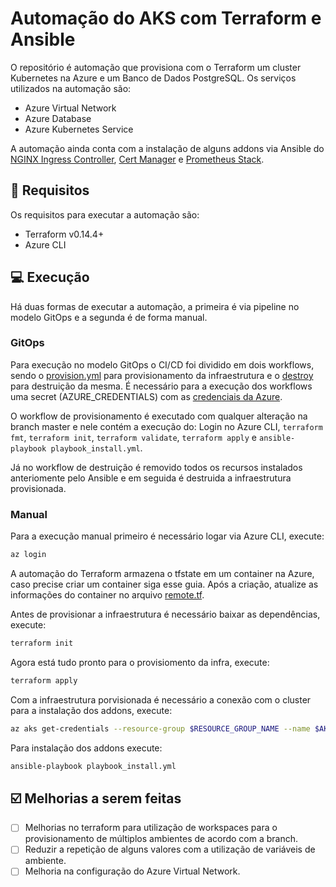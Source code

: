 # Automação do AKS com Terraform e Ansible

O repositório é automação que provisiona com o Terraform um cluster Kubernetes na Azure e um Banco de Dados PostgreSQL. Os serviços utilizados na automação são:

  - Azure Virtual Network
  - Azure Database
  - Azure Kubernetes Service

A automação ainda conta com a instalação de alguns addons via Ansible do [NGINX Ingress Controller](https://github.com/kubernetes/ingress-nginx/tree/master/charts/ingress-nginx), [Cert Manager](https://cert-manager.io) e [Prometheus Stack](https://github.com/prometheus-community/helm-charts/tree/main/charts/kube-prometheus-stack).

## :wrench: Requisitos

Os requisitos para executar a automação são:

- Terraform v0.14.4+
- Azure CLI

## :computer: Execução

Há duas formas de executar a automação, a primeira é via pipeline no modelo GitOps e a segunda é de forma manual.

### GitOps

Para execução no modelo GitOps o CI/CD foi dividido em dois workflows, sendo o [provision.yml](./.github/workflows/provision.yml) para provisionamento da infraestrutura e o [destroy](./.github/workflows/destroy.yml) para destruição da mesma. É necessário para a execução dos workflows uma secret (AZURE_CREDENTIALS) com as [credenciais da Azure](https://docs.microsoft.com/pt-br/cli/azure/create-an-azure-service-principal-azure-cli). 

O workflow de provisionamento é executado com qualquer alteração na branch master e nele contém a execução do: Login no Azure CLI, `terraform fmt`, `terraform init`, `terraform validate`, `terraform apply` e `ansible-playbook playbook_install.yml`.

Já no workflow de destruição é removido todos os recursos instalados anteriomente pelo Ansible e em seguida é destruida a infraestrutura provisionada.

### Manual

Para a execução manual primeiro é necessário logar via Azure CLI, execute:

```sh
az login
```

A automação do Terraform armazena o tfstate em um container na Azure, caso precise criar um container siga esse guia. Após a criação, atualize as informações do container no arquivo [remote.tf](./remote.tf).

Antes de provisionar a infraestrutura é necessário baixar as dependências, execute:

```sh
terraform init
```

Agora está tudo pronto para o provisiomento da infra, execute:

```sh
terraform apply
```

Com a infraestrutura porvisionada é necessário a conexão com o cluster para a instalação dos addons, execute:

```sh
az aks get-credentials --resource-group $RESOURCE_GROUP_NAME --name $AKS_NAME
```

Para instalação dos addons execute:

```sh
ansible-playbook playbook_install.yml
```

## :ballot_box_with_check: Melhorias a serem feitas

- [ ] Melhorias no terraform para utilização de workspaces para o provisionamento de múltiplos ambientes de acordo com a branch.
- [ ] Reduzir a repetição de alguns valores com a utilização de variáveis de ambiente.
- [ ] Melhoria na configuração do Azure Virtual Network.
